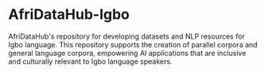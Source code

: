 # AfriDataHub-Igbo
AfriDataHub's repository for developing datasets and NLP resources for Igbo language. This repository supports the creation of parallel corpora and general language corpora, empowering AI applications that are inclusive and culturally relevant to Igbo language speakers.
